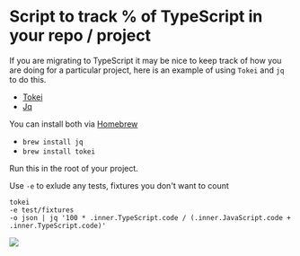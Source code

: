 # Script to track % of TypeScript in your repo / project

If you are migrating to TypeScript it may be nice to keep track of how you are doing for a particular project, here is an example of using `Tokei` and `jq` to do this.

- [Tokei](https://github.com/XAMPPRocky/tokei)
- [Jq](https://github.com/stedolan/jq)

You can install both via [Homebrew](https://brew.sh/)
- `brew install jq`
- `brew install tokei`

Run this in the root of your project.

Use `-e` to exlude any tests, fixtures you don't want to count
```
tokei
-e test/fixtures
-o json | jq '100 * .inner.TypeScript.code / (.inner.JavaScript.code + .inner.TypeScript.code)'
```

![](https://github.com/lili2311/script-typescript-percent/blob/master/Screen%20Shot%202020-02-16%20at%2018.59.21.png?raw=true)
